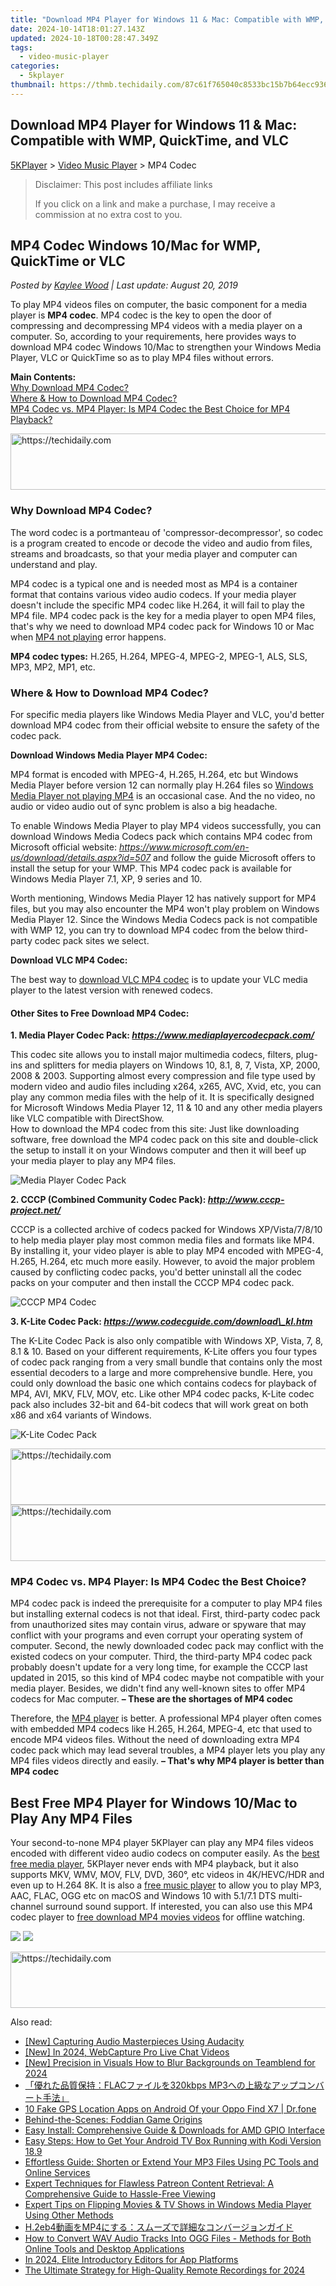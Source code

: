 ```yaml
---
title: "Download MP4 Player for Windows 11 & Mac: Compatible with WMP, QuickTime, and VLC"
date: 2024-10-14T18:01:27.143Z
updated: 2024-10-18T00:28:47.349Z
tags:
  - video-music-player
categories:
  - 5kplayer
thumbnail: https://thmb.techidaily.com/87c61f765040c8533bc15b7b64ecc936c1a1ca311366f831bc1f4f0913b3fbac.jpg
---
```


## Download MP4 Player for Windows 11 & Mac: Compatible with WMP, QuickTime, and VLC

[5KPlayer](https://tools.techidaily.com/5kplayer/products/) \> [Video Music Player](https://tools.techidaily.com/5kplayer/video-music-player/) \> MP4 Codec

>  Disclaimer: This post includes affiliate links
>
>  If you click on a link and make a purchase, I may receive a commission at no extra cost to you.
>

## MP4 Codec Windows 10/Mac for WMP, QuickTime or VLC

 _Posted by [Kaylee Wood](https://www.quora.com/profile/Amanda-Hu-21) | Last update: August 20, 2019_

To play MP4 videos files on computer, the basic component for a media player is **MP4 codec**. MP4 codec is the key to open the door of compressing and decompressing MP4 videos with a media player on a computer. So, according to your requirements, here provides ways to download MP4 codec Windows 10/Mac to strengthen your Windows Media Player, VLC or QuickTime so as to play MP4 files without errors.

**Main Contents:**  
[Why Download MP4 Codec?](https://tools.techidaily.com/5kplayer/video-music-player/)  
[Where & How to Download MP4 Codec?](https://tools.techidaily.com/5kplayer/video-music-player/)  
[MP4 Codec vs. MP4 Player: Is MP4 Codec the Best Choice for MP4 Playback?](https://tools.techidaily.com/5kplayer/video-music-player/)

<!-- affiliate ads begin -->
<a href="https://aligracehair.sjv.io/c/5597632/2080333/19272" target="_top" id="2080333">
  <img src="//a.impactradius-go.com/display-ad/19272-2080333" border="0" alt="https://techidaily.com" width="728" height="90"/>
</a>
<img height="0" width="0" src="https://aligracehair.sjv.io/i/5597632/2080333/19272" style="position:absolute;visibility:hidden;" border="0" />
<!-- affiliate ads end -->

### Why Download MP4 Codec?

The word codec is a portmanteau of 'compressor-decompressor', so codec is a program created to encode or decode the video and audio from files, streams and broadcasts, so that your media player and computer can understand and play.

MP4 codec is a typical one and is needed most as MP4 is a container format that contains various video audio codecs. If your media player doesn't include the specific MP4 codec like H.264, it will fail to play the MP4 file. MP4 codec pack is the key for a media player to open MP4 files, that's why we need to download MP4 codec pack for Windows 10 or Mac when [MP4 not playing](https://tools.techidaily.com/5kplayer/video-music-player/) error happens.

**MP4 codec types:** H.265, H.264, MPEG-4, MPEG-2, MPEG-1, ALS, SLS, MP3, MP2, MP1, etc.

### Where & How to Download MP4 Codec?

For specific media players like Windows Media Player and VLC, you'd better download MP4 codec from their official website to ensure the safety of the codec pack.

**Download Windows Media Player MP4 Codec:**

MP4 format is encoded with MPEG-4, H.265, H.264, etc but Windows Media Player before version 12 can normally play H.264 files so [Windows Media Player not playing MP4](https://tools.techidaily.com/5kplayer/video-music-player/) is an occasional case. And the no video, no audio or video audio out of sync problem is also a big headache.

To enable Windows Media Player to play MP4 videos successfully, you can download Windows Media Codecs pack which contains MP4 codec from Microsoft official website: _https://www.microsoft.com/en-us/download/details.aspx?id=507_ and follow the guide Microsoft offers to install the setup for your WMP. This MP4 codec pack is available for Windows Media Player 7.1, XP, 9 series and 10.

Worth mentioning, Windows Media Player 12 has natively support for MP4 files, but you may also encounter the MP4 won't play problem on Windows Media Player 12\. Since the Windows Media Codecs pack is not compatible with WMP 12, you can try to download MP4 codec from the below third-party codec pack sites we select.

**Download VLC MP4 Codec:**

The best way to [download VLC MP4 codec](https://tools.techidaily.com/5kplayer/video-music-player/) is to update your VLC media player to the latest version with renewed codecs. 

#### **Other Sites to Free Download MP4 Codec:**

**1\. Media Player Codec Pack: _https://www.mediaplayercodecpack.com/_**

This codec site allows you to install major multimedia codecs, filters, plug-ins and splitters for media players on Windows 10, 8.1, 8, 7, Vista, XP, 2000, 2008 & 2003\. Supporting almost every compression and file type used by modern video and audio files including x264, x265, AVC, Xvid, etc, you can play any common media files with the help of it. It is specifically designed for Microsoft Windows Media Player 12, 11 & 10 and any other media players like VLC compatible with DirectShow.  
 How to download the MP4 codec from this site: Just like downloading software, free download the MP4 codec pack on this site and double-click the setup to install it on your Windows computer and then it will beef up your media player to play any MP4 files.

![Media Player Codec Pack](https://www.5kplayer.com/video-music-player/img/media-player-codec-pack.jpg) 

**2\. CCCP (Combined Community Codec Pack): _http://www.cccp-project.net/_**

CCCP is a collected archive of codecs packed for Windows XP/Vista/7/8/10 to help media player play most common media files and formats like MP4\. By installing it, your video player is able to play MP4 encoded with MPEG-4, H.265, H.264, etc much more easily. However, to avoid the major problem caused by conflicting codec packs, you'd better uninstall all the codec packs on your computer and then install the CCCP MP4 codec pack.

![CCCP MP4 Codec](https://www.5kplayer.com/video-music-player/img/cccp.jpg) 

**3\. K-Lite Codec Pack: _https://www.codecguide.com/download\_kl.htm_**

The K-Lite Codec Pack is also only compatible with Windows XP, Vista, 7, 8, 8.1 & 10\. Based on your different requirements, K-Lite offers you four types of codec pack ranging from a very small bundle that contains only the most essential decoders to a large and more comprehensive bundle. Here, you could only download the basic one which contains codecs for playback of MP4, AVI, MKV, FLV, MOV, etc. Like other MP4 codec packs, K-Lite codec pack also includes 32-bit and 64-bit codecs that will work great on both x86 and x64 variants of Windows.

![K-Lite Codec Pack](https://www.5kplayer.com/video-music-player/img/k-lite.jpg) 

<!-- affiliate ads begin -->
<a href="https://aligracehair.sjv.io/c/5597632/2087253/19272" target="_top" id="2087253">
  <img src="//a.impactradius-go.com/display-ad/19272-2087253" border="0" alt="https://techidaily.com" width="728" height="90"/>
</a>
<img height="0" width="0" src="https://aligracehair.sjv.io/i/5597632/2087253/19272" style="position:absolute;visibility:hidden;" border="0" />
<!-- affiliate ads end -->

<!-- affiliate ads begin -->
<a href="https://unicoeye.pxf.io/c/5597632/2134246/18498" target="_top" id="2134246">
  <img src="//a.impactradius-go.com/display-ad/18498-2134246" border="0" alt="https://techidaily.com" width="728" height="90"/>
</a>
<img height="0" width="0" src="https://unicoeye.pxf.io/i/5597632/2134246/18498" style="position:absolute;visibility:hidden;" border="0" />
<!-- affiliate ads end -->

### MP4 Codec vs. MP4 Player: Is MP4 Codec the Best Choice?

MP4 codec pack is indeed the prerequisite for a computer to play MP4 files but installing external codecs is not that ideal. First, third-party codec pack from unauthorized sites may contain virus, adware or spyware that may conflict with your programs and even corrupt your operating system of computer. Second, the newly downloaded codec pack may conflict with the existed codecs on your computer. Third, the third-party MP4 codec pack probably doesn't update for a very long time, for example the CCCP last updated in 2015, so this kind of MP4 codec maybe not compatible with your media player. Besides, we didn't find any well-known sites to offer MP4 codecs for Mac computer. **– These are the shortages of MP4 codec**

Therefore, the [MP4 player](https://tools.techidaily.com/5kplayer/video-music-player/) is better. A professional MP4 player often comes with embedded MP4 codecs like H.265, H.264, MPEG-4, etc that used to encode MP4 videos files. Without the need of downloading extra MP4 codec pack which may lead several troubles, a MP4 player lets you play any MP4 files videos directly and easily. **– That's why MP4 player is better than MP4 codec**

## Best Free MP4 Player for Windows 10/Mac to Play Any MP4 Files

Your second-to-none MP4 player 5KPlayer can play any MP4 files videos encoded with different video audio codecs on computer easily. As the [best free media player](https://tools.techidaily.com/5kplayer/video-music-player/), 5KPlayer never ends with MP4 playback, but it also supports MKV, WMV, MOV, FLV, DVD, 360°, etc videos in 4K/HEVC/HDR and even up to H.264 8K. It is also a [free music player](https://tools.techidaily.com/5kplayer/video-music-player/) to allow you to play MP3, AAC, FLAC, OGG etc on macOS and Windows 10 with 5.1/7.1 DTS multi-channel surround sound support. If interested, you can also use this MP4 codec player to [free download MP4 movies videos](https://tools.techidaily.com/5kplayer/youtube-download/) for offline watching.

[![](https://www.5kplayer.com/video-music-player/../button/freedownwhitewin.png)](https://tools.techidaily.com/5kplayer/products/) [![](https://www.5kplayer.com/video-music-player/../button/freedownbackmac.png)](https://tools.techidaily.com/5kplayer/products/)

<!-- affiliate ads begin -->
<a href="https://appsumo.8odi.net/c/5597632/2087485/7443" target="_top" id="2087485">
  <img src="//a.impactradius-go.com/display-ad/7443-2087485" border="0" alt="https://techidaily.com" width="728" height="90"/>
</a>
<img height="0" width="0" src="https://appsumo.8odi.net/i/5597632/2087485/7443" style="position:absolute;visibility:hidden;" border="0" />
<!-- affiliate ads end -->

<ins class="adsbygoogle"
     style="display:block"
     data-ad-format="autorelaxed"
     data-ad-client="ca-pub-7571918770474297"
     data-ad-slot="1223367746"></ins>

<ins class="adsbygoogle"
     style="display:block"
     data-ad-client="ca-pub-7571918770474297"
     data-ad-slot="8358498916"
     data-ad-format="auto"
     data-full-width-responsive="true"></ins>

<span class="atpl-alsoreadstyle">Also read:</span>
<div><ul>
<li><a href="https://fox-boxes.techidaily.com/new-capturing-audio-masterpieces-using-audacity/"><u>[New] Capturing Audio Masterpieces Using Audacity</u></a></li>
<li><a href="https://facebook-video-content.techidaily.com/new-in-2024-webcapture-pro-live-chat-videos/"><u>[New] In 2024, WebCapture Pro Live Chat Videos</u></a></li>
<li><a href="https://screen-mirroring-recording.techidaily.com/new-precision-in-visuals-how-to-blur-backgrounds-on-teamblend-for-2024/"><u>[New] Precision in Visuals How to Blur Backgrounds on Teamblend for 2024</u></a></li>
<li><a href="https://video-ai-editor.techidaily.com/flac320kbps-mp3/"><u>「優れた品質保持：FLACファイルを320kbps MP3への上級なアップコンバート手法」</u></a></li>
<li><a href="https://android-location.techidaily.com/10-fake-gps-location-apps-on-android-of-your-oppo-find-x7-drfone-by-drfone-virtual/"><u>10 Fake GPS Location Apps on Android Of your Oppo Find X7 | Dr.fone</u></a></li>
<li><a href="https://games-able.techidaily.com/behind-the-scenes-foddian-game-origins/"><u>Behind-the-Scenes: Foddian Game Origins</u></a></li>
<li><a href="https://hardware-help.techidaily.com/easy-install-comprehensive-guide-and-downloads-for-amd-gpio-interface/"><u>Easy Install: Comprehensive Guide & Downloads for AMD GPIO Interface</u></a></li>
<li><a href="https://video-ai-editor.techidaily.com/easy-steps-how-to-get-your-android-tv-box-running-with-kodi-version-189/"><u>Easy Steps: How to Get Your Android TV Box Running with Kodi Version 18.9</u></a></li>
<li><a href="https://video-ai-editor.techidaily.com/effortless-guide-shorten-or-extend-your-mp3-files-using-pc-tools-and-online-services/"><u>Effortless Guide: Shorten or Extend Your MP3 Files Using PC Tools and Online Services</u></a></li>
<li><a href="https://video-ai-editor.techidaily.com/expert-techniques-for-flawless-patreon-content-retrieval-a-comprehensive-guide-to-hassle-free-viewing/"><u>Expert Techniques for Flawless Patreon Content Retrieval: A Comprehensive Guide to Hassle-Free Viewing</u></a></li>
<li><a href="https://video-ai-editor.techidaily.com/expert-tips-on-flipping-movies-and-tv-shows-in-windows-media-player-using-other-methods/"><u>Expert Tips on Flipping Movies & TV Shows in Windows Media Player Using Other Methods</u></a></li>
<li><a href="https://video-ai-editor.techidaily.com/h2eb4mp4/"><u>H.2eb4動画をMP4にする：スムーズで詳細なコンバージョンガイド</u></a></li>
<li><a href="https://video-ai-editor.techidaily.com/how-to-convert-wav-audio-tracks-into-ogg-files-methods-for-both-online-tools-and-desktop-applications/"><u>How to Convert WAV Audio Tracks Into OGG Files - Methods for Both Online Tools and Desktop Applications</u></a></li>
<li><a href="https://article-helps.techidaily.com/in-2024-elite-introductory-editors-for-app-platforms/"><u>In 2024, Elite Introductory Editors for App Platforms</u></a></li>
<li><a href="https://visual-screen-recording.techidaily.com/the-ultimate-strategy-for-high-quality-remote-recordings-for-2024/"><u>The Ultimate Strategy for High-Quality Remote Recordings for 2024</u></a></li>
</ul></div>


